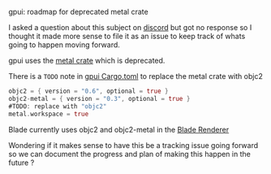 

gpui: roadmap for deprecated metal crate

I asked a question about this subject on [discord](https://discord.com/channels/869392257814519848/1199799855007158352/1414011431833309225) but got no response
so I thought it made more sense to file it as an issue to keep track
of whats going to happen moving forward.

gpui uses the [metal crate](https://github.com/gfx-rs/metal-rs) which is deprecated.

There is a `TODO` note in [gpui Cargo.toml](https://github.com/zed-industries/zed/blob/main/crates/gpui/Cargo.toml) to replace the metal crate with objc2

```rust
objc2 = { version = "0.6", optional = true }
objc2-metal = { version = "0.3", optional = true }
#TODO: replace with "objc2"
metal.workspace = true
```

Blade currently uses objc2 and objc2-metal in the [Blade Renderer](https://github.com/zed-industries/zed/blob/main/crates/gpui/src/platform/blade/blade_renderer.rs)

Wondering if it makes sense to have this be a tracking issue going forward so
we can document the progress and plan of making this happen in the future ?
